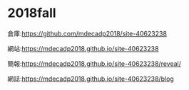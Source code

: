 # 2018fall

倉庫:https://github.com/mdecadp2018/site-40623238

網站:https://mdecadp2018.github.io/site-40623238

簡報:https://mdecadp2018.github.io/site-40623238/reveal/

網誌:https://mdecadp2018.github.io/site-40623238/blog
